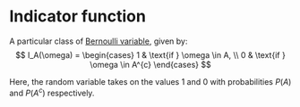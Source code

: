 # Indicator function

A particular class of [Bernoulli variable](202210081010), given by:
$$
I_A(\omega) = \begin{cases}
  1 & \text{if } \omega \in A, \\
  0 & \text{if } \omega \in A^{c}
\end{cases}
$$

Here, the random variable takes on the values 1 and 0 with probabilities $P(A)$
and $P(A^{c})$ respectively.

